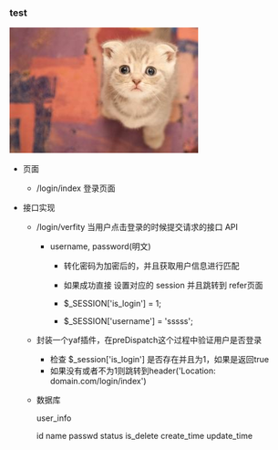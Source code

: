 ### test

![](/assets/u=734814280,4172228468&fm=21&gp=0.jpg)


- 页面

    - /login/index 登录页面
    
- 接口实现
    

    - /login/verfity  当用户点击登录的时候提交请求的接口 API
    
        - username, password(明文) 
        
            - 转化密码为加密后的，并且获取用户信息进行匹配
            - 如果成功直接 设置对应的 session 并且跳转到 refer页面
            
            - $_SESSION['is_login'] = 1;
            - $_SESSION['username'] = 'sssss';
            
    - 封装一个yaf插件，在preDispatch这个过程中验证用户是否登录
        - 检查 $_session['is_login'] 是否存在并且为1，如果是返回true
        - 如果没有或者不为1则跳转到header('Location: domain.com/login/index')
        
    
    - 数据库
    
        user_info
        
        id 
        name
        passwd
        status
        is_delete
        create_time
        update_time
    
        
        
    
    